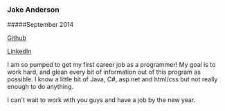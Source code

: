 
### Jake Anderson
#####September 2014

[Github](www.github.com/jakealope)

[LinkedIn](https://www.linkedin.com/profile/view?id=137456008&trk=spm_pic)

I am so pumped to get my first career job as a programmer! My goal is to work hard, and glean every bit of information out of this program as possible. I know a little bit of Java, C#, asp.net and html/css but not really enough to do anything. 

I can't wait to work with you guys and have a job by the new year.

